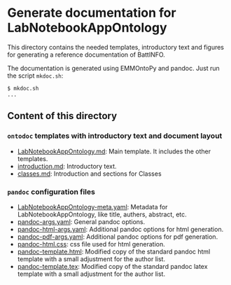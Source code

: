 # Generate documentation for LabNotebookAppOntology

This directory contains the needed templates, introductory text and figures for generating a reference documentation of BattINFO.

The documentation is generated using EMMOntoPy and pandoc.
Just run the script `mkdoc.sh`:

```console
$ mkdoc.sh
...
```

## Content of this directory

### `ontodoc` templates with introductory text and document layout

* [LabNotebookAppOntology.md](LabNotebookAppOntology.md): Main template.
  It includes the other templates.
* [introduction.md](introduction.md): Introductory text.
* [classes.md](classes.md): Introduction and sections for Classes

### `pandoc` configuration files

* [LabNotebookAppOntology-meta.yaml](LabNotebookAppOntology-meta.yaml): Metadata for LabNotebookAppOntology, like title, authers, abstract, etc.
* [pandoc-args.yaml](pandoc-args.yaml): General pandoc options.
* [pandoc-html-args.yaml](pandoc-html-args.yaml): Additional pandoc options for html generation.
* [pandoc-pdf-args.yaml](pandoc-pdf-args.yaml): Additional pandoc options for pdf generation.
* [pandoc-html.css](pandoc-html.css): css file used for html generation.
* [pandoc-template.html](pandoc-template.html): Modified copy of the standard pandoc html template with a small adjustment for the author list.
* [pandoc-template.tex](pandoc-template.tex): Modified copy of the standard pandoc latex template with a small adjustment for the author list.
